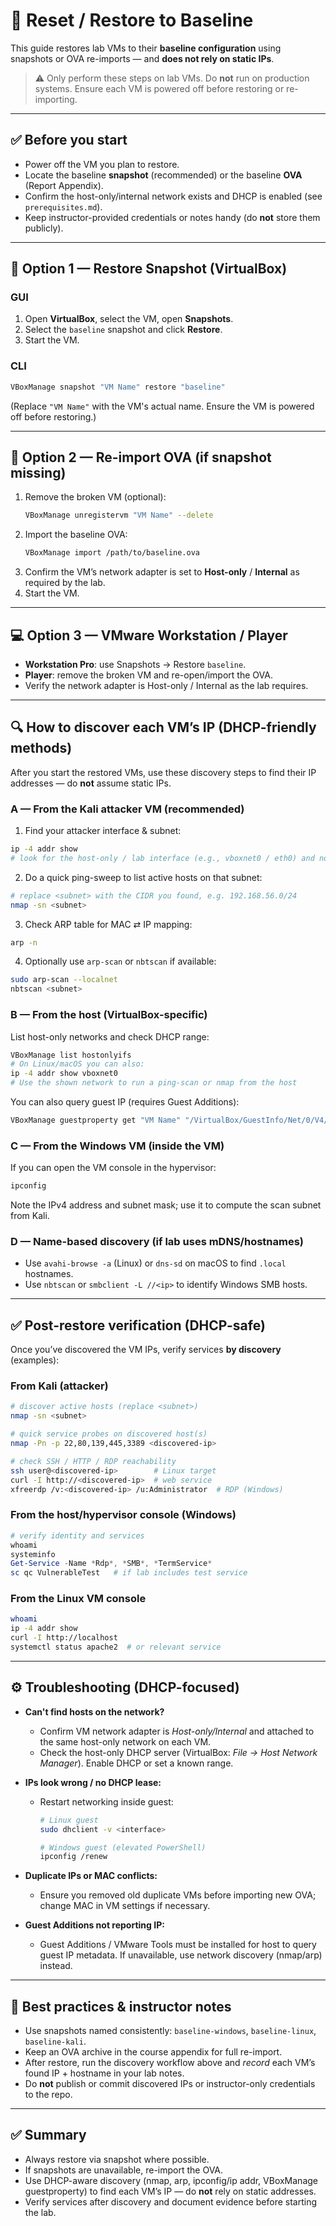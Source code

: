 # 🔄 Reset / Restore to Baseline

This guide restores lab VMs to their **baseline configuration** using snapshots or OVA re-imports — and **does not rely on static IPs**.  


> ⚠️ Only perform these steps on lab VMs. Do **not** run on production systems. Ensure each VM is powered off before restoring or re-importing.

---

## ✅ Before you start
- Power off the VM you plan to restore.  
- Locate the baseline **snapshot** (recommended) or the baseline **OVA** (Report Appendix).  
- Confirm the host-only/internal network exists and DHCP is enabled (see `prerequisites.md`).  
- Keep instructor-provided credentials or notes handy (do **not** store them publicly).

---

## 🧰 Option 1 — Restore Snapshot (VirtualBox)

### GUI
1. Open **VirtualBox**, select the VM, open **Snapshots**.  
2. Select the `baseline` snapshot and click **Restore**.  
3. Start the VM.

### CLI
```bash
VBoxManage snapshot "VM Name" restore "baseline"
```
(Replace `"VM Name"` with the VM's actual name. Ensure the VM is powered off before restoring.)

---

## 🧾 Option 2 — Re-import OVA (if snapshot missing)

1. Remove the broken VM (optional):  
   ```bash
   VBoxManage unregistervm "VM Name" --delete
   ```
2. Import the baseline OVA:
   ```bash
   VBoxManage import /path/to/baseline.ova
   ```
3. Confirm the VM’s network adapter is set to **Host-only** / **Internal** as required by the lab.  
4. Start the VM.

---

## 💻 Option 3 — VMware Workstation / Player

- **Workstation Pro**: use Snapshots → Restore `baseline`.  
- **Player**: remove the broken VM and re-open/import the OVA.  
- Verify the network adapter is Host-only / Internal as the lab requires.

---

## 🔍 How to discover each VM’s IP (DHCP-friendly methods)

After you start the restored VMs, use these discovery steps to find their IP addresses — do **not** assume static IPs.

### A — From the Kali attacker VM (recommended)
1. Find your attacker interface & subnet:
```bash
ip -4 addr show
# look for the host-only / lab interface (e.g., vboxnet0 / eth0) and note the CIDR (e.g., 192.168.56.0/24)
```
2. Do a quick ping-sweep to list active hosts on that subnet:
```bash
# replace <subnet> with the CIDR you found, e.g. 192.168.56.0/24
nmap -sn <subnet>
```
3. Check ARP table for MAC ⇄ IP mapping:
```bash
arp -n
```
4. Optionally use `arp-scan` or `nbtscan` if available:
```bash
sudo arp-scan --localnet
nbtscan <subnet>
```

### B — From the host (VirtualBox-specific)
List host-only networks and check DHCP range:
```bash
VBoxManage list hostonlyifs
# On Linux/macOS you can also:
ip -4 addr show vboxnet0
# Use the shown network to run a ping-scan or nmap from the host
```
You can also query guest IP (requires Guest Additions):
```bash
VBoxManage guestproperty get "VM Name" "/VirtualBox/GuestInfo/Net/0/V4/IP"
```

### C — From the Windows VM (inside the VM)
If you can open the VM console in the hypervisor:
```powershell
ipconfig
```
Note the IPv4 address and subnet mask; use it to compute the scan subnet from Kali.

### D — Name-based discovery (if lab uses mDNS/hostnames)
- Use `avahi-browse -a` (Linux) or `dns-sd` on macOS to find `.local` hostnames.  
- Use `nbtscan` or `smbclient -L //<ip>` to identify Windows SMB hosts.

---

## ✅ Post-restore verification (DHCP-safe)

Once you’ve discovered the VM IPs, verify services **by discovery** (examples):

### From Kali (attacker)
```bash
# discover active hosts (replace <subnet>)
nmap -sn <subnet>

# quick service probes on discovered host(s)
nmap -Pn -p 22,80,139,445,3389 <discovered-ip>

# check SSH / HTTP / RDP reachability
ssh user@<discovered-ip>        # Linux target
curl -I http://<discovered-ip>  # web service
xfreerdp /v:<discovered-ip> /u:Administrator  # RDP (Windows)
```

### From the host/hypervisor console (Windows)
```powershell
# verify identity and services
whoami
systeminfo
Get-Service -Name *Rdp*, *SMB*, *TermService*
sc qc VulnerableTest   # if lab includes test service
```

### From the Linux VM console
```bash
whoami
ip -4 addr show
curl -I http://localhost
systemctl status apache2  # or relevant service
```

---

## ⚙️ Troubleshooting (DHCP-focused)

- **Can't find hosts on the network?**  
  - Confirm VM network adapter is *Host-only/Internal* and attached to the same host-only network on each VM.  
  - Check the host-only DHCP server (VirtualBox: *File → Host Network Manager*). Enable DHCP or set a known range.

- **IPs look wrong / no DHCP lease:**  
  - Restart networking inside guest:
    ```bash
    # Linux guest
    sudo dhclient -v <interface>

    # Windows guest (elevated PowerShell)
    ipconfig /renew
    ```
- **Duplicate IPs or MAC conflicts:**  
  - Ensure you removed old duplicate VMs before importing new OVA; change MAC in VM settings if necessary.

- **Guest Additions not reporting IP:**  
  - Guest Additions / VMware Tools must be installed for host to query guest IP metadata. If unavailable, use network discovery (nmap/arp) instead.

---

## 🧩 Best practices & instructor notes
- Use snapshots named consistently: `baseline-windows`, `baseline-linux`, `baseline-kali`.  
- Keep an OVA archive in the course appendix for full re-import.  
- After restore, run the discovery workflow above and *record* each VM’s found IP + hostname in your lab notes.  
- Do **not** publish or commit discovered IPs or instructor-only credentials to the repo.

---

## ✅ Summary
- Always restore via snapshot where possible.  
- If snapshots are unavailable, re-import the OVA.  
- Use DHCP-aware discovery (nmap, arp, ipconfig/ip addr, VBoxManage guestproperty) to find each VM’s IP — do **not** rely on static addresses.  
- Verify services after discovery and document evidence before starting the lab.

